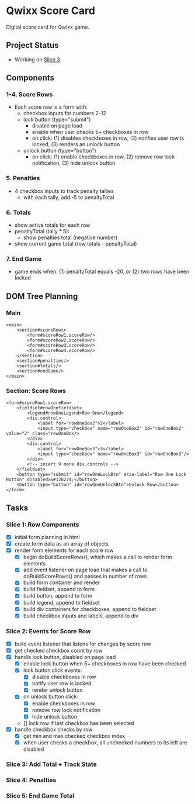 # Qwixx Score Card

Digital score card for Qwixx game.

## Project Status

- Working on [Slice 3](#slice-3-add-total--track-state).

## Components

### 1-4. Score Rows

- Each score row is a form with:
  - checkbox inputs for numbers 2-12
  - lock button (type="submit")
    - disable on page load
    - enable when user checks 5+ checkboxes in row
    - on click: (1) disables checkboxes in row, (2) notifies user row is locked, (3) renders an unlock button
  - unlock button (type="button")
    - on click: (1) enable checkboxes in row, (2) remove row lock notification, (3) hide unlock button

### 5. Penalties

- 4 checkbox inputs to track penalty tallies
  - with each tally, add -5 to penaltyTotal

### 6. Totals

- show active totals for each row
- penaltyTotal (tally \* 5):
  - show penalties total (negative number)
- show current game total (row totals - penaltyTotal)

### 7. End Game

- game ends when: (1) penaltyTotal equals -20, or (2) two rows have been locked

## DOM Tree Planning

### Main

```
<main>
    <section#scoreRows>
        <form#scoreRow1.scoreRow/>
        <form#scoreRow2.scoreRow/>
        <form#scoreRow3.scoreRow/>
        <form#scoreRow4.scoreRow/>
    </section>
    <section#penalties/>
    <section#totals/>
    <section#endGame/>
</main>
```

### Section: Score Rows

```
<form#scoreRow1.scoreRow>
    <fieldset#rowOneFieldset>
        <legend#rowOneLegend>Row One</legend>
        <div.control>
            <label for="rowOneBox2">2</label>
            <input type="checkbox" name="rowOneBox2" id="rowOneBox2" value="2" class="rowOneBox/>
        </div>
        <div.control>
            <label for="rowOneBox3">3</label>
            <input type="checkbox" name="rowOneBox3" id="rowOneBox3"/>
        </div>
        <!-- insert 9 more div.controls -->
    </fieldset>
    <button type="submit" id="rowOneLockBtn" aria-label="Row One Lock Button" disabled>&#128274;</button>
    <button type="button" id="rowOneUnlockBtn">Unlock Row</button>
</form>
```

## Tasks

### Slice 1: Row Components

- [x] initial form planning in html
- [x] create form data as an array of objects
- [x] render form elements for each score row
  - [x] begin doBuildScoreRows(), which makes a call to render form elements
  - [x] add event listener on page load that makes a call to doBuildScoreRows() and passes in number of rows
  - [x] build form container and render
  - [x] build fieldset, append to form
  - [x] build button, append to form
  - [x] build legend, append to fieldset
  - [x] build div containers for checkboxes, append to fieldset
  - [x] build checkbox inputs and labels, append to div

### Slice 2: Events for Score Row

- [x] build event listener that listens for changes by score row
- [x] get checked checkbox count by row
- [x] handle lock button, disabled on page load
  - [x] enable lock button when 5+ checkboxes in row have been checked
  - [x] lock button click events:
    - [x] disable checkboxes in row
    - [x] notify user row is locked
    - [x] render unlock button
  - [x] on unlock button click:
    - [x] enable checkboxes in row
    - [x] remove row lock notification
    - [x] hide unlock button
  - [] lock row if last checkbox has been selected
- [x] handle checkbox checks by row
  - [x] get min and max checked checkbox index
  - [x] when user checks a checkbox, all unchecked numbers to its left are disabled

### Slice 3: Add Total + Track State

### Slice 4: Penalties

### Slice 5: End Game Total
